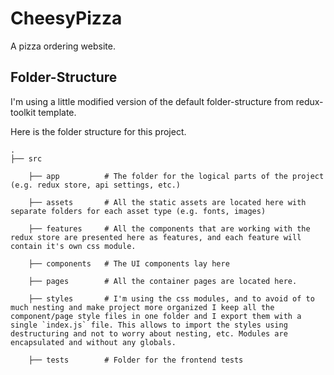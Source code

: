 # CheesyPizza

A pizza ordering website.

## Folder-Structure

I'm using a little modified version of the default folder-structure from redux-toolkit template.

Here is the folder structure for this project.

```
.
├── src

    ├── app          # The folder for the logical parts of the project (e.g. redux store, api settings, etc.)

    ├── assets       # All the static assets are located here with separate folders for each asset type (e.g. fonts, images)

    ├── features     # All the components that are working with the redux store are presented here as features, and each feature will contain it's own css module.

    ├── components   # The UI components lay here

    ├── pages        # All the container pages are located here.

    ├── styles       # I'm using the css modules, and to avoid of to much nesting and make project more organized I keep all the component/page style files in one folder and I export them with a single `index.js` file. This allows to import the styles using destructuring and not to worry about nesting, etc. Modules are encapsulated and without any globals.

    ├── tests        # Folder for the frontend tests

```
